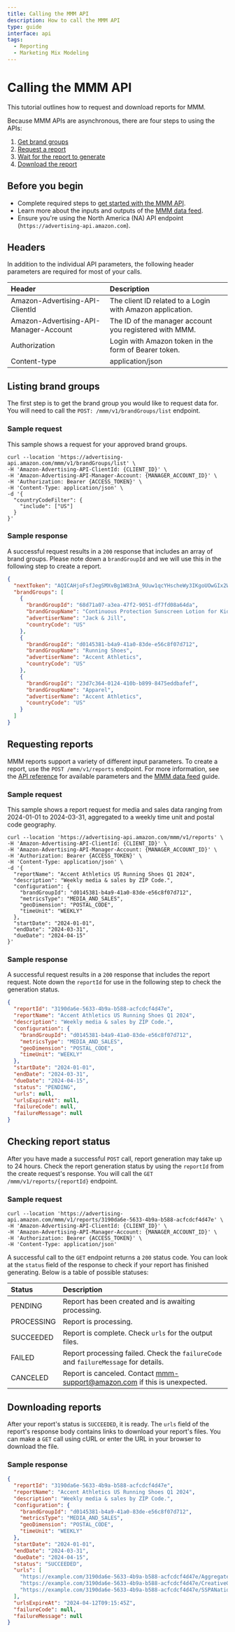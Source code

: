```yaml
---
title: Calling the MMM API
description: How to call the MMM API
type: guide
interface: api
tags:
  - Reporting
  - Marketing Mix Modeling
---
```

# Calling the MMM API

This tutorial outlines how to request and download reports for MMM.

Because MMM APIs are asynchronous, there are four steps to using the APIs:

1. [Get brand groups](#listing-brand-groups)
1. [Request a report](#requesting-reports)
1. [Wait for the report to generate](#checking-report-status)
1. [Download the report](#downloading-reports)

## Before you begin
- Complete required steps to [get started with the MMM API](guides/reporting/marketing-mix-modeling/get-started).
- Learn more about the inputs and outputs of the [MMM data feed](guides/reporting/marketing-mix-modeling/mmm-data-feed).
- Ensure you're using the North America (NA) API endpoint (`https://advertising-api.amazon.com`).

## Headers
In addition to the individual API parameters, the following header parameters are required for most of your calls.

| Header                                 | Description                                               |
|:---------------------------------------|:----------------------------------------------------------|
| Amazon-Advertising-API-ClientId        | The client ID related to a Login with Amazon application. |
| Amazon-Advertising-API-Manager-Account | The ID of the manager account you registered with MMM.    |
| Authorization                          | Login with Amazon token in the form of Bearer token.     |
| Content-type                           | application/json                                          |

## Listing brand groups
The first step is to get the brand group you would like to request data for. You will need to call the `POST: /mmm/v1/brandGroups/list` endpoint.

### Sample request
This sample shows a request for your approved brand groups.

```shell
curl --location 'https://advertising-api.amazon.com/mmm/v1/brandGroups/list' \
-H 'Amazon-Advertising-API-ClientId: {CLIENT_ID}' \
-H 'Amazon-Advertising-API-Manager-Account: {MANAGER_ACCOUNT_ID}' \
-H 'Authorization: Bearer {ACCESS_TOKEN}' \
-H 'Content-Type: application/json' \
-d '{
  "countryCodeFilter": {
    "include": ["US"]
  }
}'
```

### Sample response
A successful request results in a `200` response that includes an array of brand groups. Please note down a `brandGroupId` and we will use this in the following step to create a report.

```json
{
  "nextToken": "AQICAHjoFsfJegSMXvBg1W83nA_9Uuw1qcYHscheWy3IKgoUOwGIx2Wlj4SERv2hj_KIZEeUAAAB7DCCAegGCSqGSIb3DQEHBqCCAdkwggHVAgEAMIIBzgYJKoZIhvcNAQcBMB4GCWCGSAFlAwQBLjARBAynar294mm0_8RdsqwCARCAggGfc6eHTvM9QGJu4Iq-J-e2RjTXkZfrF7zKDseiEAE2XiisGMLDpvI_t1qEK750kt5fj-_T2KgiDBLgLGtMYAMbFlM03zhIQHIKseVFddZvOVjWf2ZnGgDqJrjfIRtiE_yiQTmA51aJgrKKcYBWQrEfPNn-PvyIyrO7t9qO7ctbuV4bKD2YKE1zWYvhEjRlZdEXxMu_6XvPEmfeckb1_nNYOLB5NxYAkbMknGiQby-kiWH9Yi5btdn_rSCxYPTVbC1ETqjl4FwtNBqBuxTSm_MnCbb0Ld-ETWtfiaRE32oYDW4Uo29q8xePE8ruJjqI60yaBHgNis2oPweP5DQjvXpajjQRpSyF8rI_VAjEWXAgmlYDiUle-lZ4SArdtoM9UPePdL_Mb1L1STUO2SimGJZdCE3IYbc54dOabfRXvhlHfIeWdCx8C23DUiTWxLPcOb36S1ViPb7mU7f6ZY7PQSz95GKGwEBlk0DemsJGIoFi3pfLomOhm-Xx6FUWx5ostjrgNAkY796vN-DEjJ7uzS-bcIx4MrofETEZRDqH8l-85Q==",
  "brandGroups": [
    {
      "brandGroupId": "68d71a07-a3ea-47f2-9051-df7fd08a64da",
      "brandGroupName": "Continuous Protection Sunscreen Lotion for Kids",
      "advertiserName": "Jack & Jill",
      "countryCode": "US"
    },
    {
      "brandGroupId": "d0145381-b4a9-41a0-83de-e56c8f07d712",
      "brandGroupName": "Running Shoes",
      "advertiserName": "Accent Athletics",
      "countryCode": "US"
    },
    {
      "brandGroupId": "23d7c364-0124-410b-b899-8475eddbafef",
      "brandGroupName": "Apparel",
      "advertiserName": "Accent Athletics",
      "countryCode": "US"
    }
  ]
}
```

## Requesting reports
MMM reports support a variety of different input parameters. To create a report, use the  `POST /mmm/v1/reports` endpoint. For more information, see the [API reference](marketing-mix-modeling#tag/Reports/operation/createMmmReport) for available parameters and the [MMM data feed](guides/reporting/marketing-mix-modeling/mmm-data-feed) guide.

### Sample request
This sample shows a report request for media and sales data ranging from 2024-01-01 to 2024-03-31, aggregated to a weekly time unit and postal code geography.

```shell
curl --location 'https://advertising-api.amazon.com/mmm/v1/reports' \
-H 'Amazon-Advertising-API-ClientId: {CLIENT_ID}' \
-H 'Amazon-Advertising-API-Manager-Account: {MANAGER_ACCOUNT_ID}' \
-H 'Authorization: Bearer {ACCESS_TOKEN}' \
-H 'Content-Type: application/json' \
-d '{
  "reportName": "Accent Athletics US Running Shoes Q1 2024",
  "description": "Weekly media & sales by ZIP Code.",
  "configuration": {
    "brandGroupId": "d0145381-b4a9-41a0-83de-e56c8f07d712",
    "metricsType": "MEDIA_AND_SALES",
    "geoDimension": "POSTAL_CODE",
    "timeUnit": "WEEKLY"
  },                    
  "startDate": "2024-01-01",
  "endDate": "2024-03-31",
  "dueDate": "2024-04-15"
}'
```

### Sample response
A successful request results in a `200` response that includes the report request. Note down the `reportId` for use in the following step to check the generation status.

```json
{
  "reportId": "3190da6e-5633-4b9a-b588-acfcdcf4d47e",
  "reportName": "Accent Athletics US Running Shoes Q1 2024",
  "description": "Weekly media & sales by ZIP Code.",
  "configuration": {
    "brandGroupId": "d0145381-b4a9-41a0-83de-e56c8f07d712",
    "metricsType": "MEDIA_AND_SALES",
    "geoDimension": "POSTAL_CODE",
    "timeUnit": "WEEKLY"
  },
  "startDate": "2024-01-01",
  "endDate": "2024-03-31",
  "dueDate": "2024-04-15",
  "status": "PENDING",
  "urls": null,
  "urlsExpireAt": null,
  "failureCode": null,
  "failureMessage": null
}
```

## Checking report status
After you have made a successful `POST` call, report generation may take up to 24 hours. Check the report generation status by using the `reportId` from the create request's response. You will call the `GET /mmm/v1/reports/{reportId}` endpoint.

### Sample request
```shell
curl --location 'https://advertising-api.amazon.com/mmm/v1/reports/3190da6e-5633-4b9a-b588-acfcdcf4d47e' \
-H 'Amazon-Advertising-API-ClientId: {CLIENT_ID}' \
-H 'Amazon-Advertising-API-Manager-Account: {MANAGER_ACCOUNT_ID}' \
-H 'Authorization: Bearer {ACCESS_TOKEN}' \
-H 'Content-Type: application/json'
```

A successful call to the `GET` endpoint returns a `200` status code. You can look at the `status` field of the response to check if your report has finished generating. Below is a table of possible statuses:

| Status     | Description                                                                         |
|:-----------|:------------------------------------------------------------------------------------|
| PENDING    | Report has been created and is awaiting processing.                                          |
| PROCESSING | Report is processing.                                                               |
| SUCCEEDED  | Report is complete. Check `urls` for the output files.                             |
| FAILED     | Report processing failed. Check the `failureCode` and `failureMessage` for details. |
| CANCELED   | Report is canceled. Contact <mmm-support@amazon.com> if this is unexpected.         |

## Downloading reports
After your report's status is `SUCCEEDED`, it is ready. The `urls` field of the report's response body contains links to download your report's files. You can make a `GET` call using cURL or enter the URL in your browser to download the file.

### Sample response

```json
{
  "reportId": "3190da6e-5633-4b9a-b588-acfcdcf4d47e",
  "reportName": "Accent Athletics US Running Shoes Q1 2024",
  "description": "Weekly media & sales by ZIP Code.",
  "configuration": {
    "brandGroupId": "d0145381-b4a9-41a0-83de-e56c8f07d712",
    "metricsType": "MEDIA_AND_SALES",
    "geoDimension": "POSTAL_CODE",
    "timeUnit": "WEEKLY"
  },
  "startDate": "2024-01-01",
  "endDate": "2024-03-31",
  "dueDate": "2024-04-15",
  "status": "SUCCEEDED",
  "urls": [
    "https://example.com/3190da6e-5633-4b9a-b588-acfcdcf4d47e/AggregatedSummaryReport.xlsx",
    "https://example.com/3190da6e-5633-4b9a-b588-acfcdcf4d47e/CreativeGrainNationalCampaignPerformanceMetrics.tsv.zip",
    "https://example.com/3190da6e-5633-4b9a-b588-acfcdcf4d47e/SSPANationalCampaignPerformanceMetrics.tsv.zip"
  ],
  "urlsExpireAt": "2024-04-12T09:15:45Z",
  "failureCode": null,
  "failureMessage": null
}
```